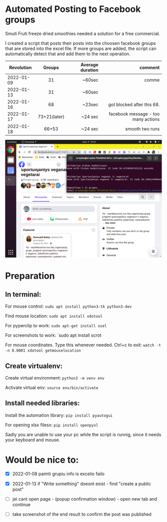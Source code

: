 # Automated Posting to Facebook groups

Smuti Fruti freeze dried smoothies needed a solution for a free commercial.

I created a script that posts their posts into the choosen facebook groups that are stored into the excel file. If more groups are added, the script can automatically detect that and add them to the next operation.


  | Revolution    | Groups           | Average duration  | comment |	   
  | ------------- |:-------------:| -----:|-------:|	 
  | 2022-01-09      | 31 | ~60sec | comme
  | 2022-01-13      | 31      |   ~60sec |
| 2022-01-16      |   68    |   ~23sec | got blocked after this 68.|
|2022-01-17 |	  73+21(later) |~24 sec | facebook message - too many actions|
|2022-01-18 |	  66+53 |~24 sec | smooth two runs |


![Alt text](https://github.com/arvydasg/facebook_automated_groups/blob/master/resources/1st.png)

# Preparation

## In terminal:

For mouse control:
`sudo apt install python3-tk python3-dev`

Find mouse location:
`sudo apt install xdotool`

For pyperclip to work:
`sudo apt-get install xsel`

For screenshots to work:
`sudo apt install scrot

For mouse coordinates. Type this whenever needed. Ctrl+c to exit:
`watch -t -n 0.0001 xdotool getmouselocation`

## Create virtualenv:

Create virtual environment:
`python3 -m venv env`

Activate virtual env:
`source env/bin/activate`

## Install needed libraries:

Install the automation library:
`pip install pyautogui`

For opening xlsx filesx:
`pip install openpyxl`

Sadly you are unable to use your pc while the script is runnig, since it needs your keyboard and mouse.

# Would be nice to:
- [x] 2022-01-08 paimti grupiu info is excelio failo
- [x] 2022-01-13 if "Write something" doesnt exist - find "create a public post"
- [ ] jei cant open page - (popup confirmation window) - open new tab and continue
- [ ] take screenshot of the end result to confirm the post was published

